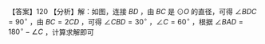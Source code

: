 【答案】120
【分析】解：如图，连接 $B D$ ，由 $B C$ 是 $\odot O$ 的直径，可得 $\angle B D C = 9 0 ^ { \circ }$ ，由 $B C = 2 C D$ ，可得 $\angle C B D = 3 0 ^ { \circ }$ ，$\angle C = 6 0 ^ { \circ }$ ，根据 $\angle B A D = 1 8 0 ^ { \circ } - \angle C$ ，计算求解即可
